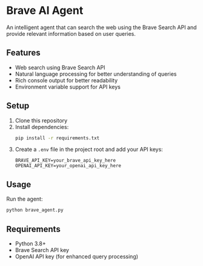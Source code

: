 # Brave AI Agent

An intelligent agent that can search the web using the Brave Search API and provide relevant information based on user queries.

## Features

- Web search using Brave Search API
- Natural language processing for better understanding of queries
- Rich console output for better readability
- Environment variable support for API keys

## Setup

1. Clone this repository
2. Install dependencies:
   ```bash
   pip install -r requirements.txt
   ```
3. Create a `.env` file in the project root and add your API keys:
   ```
   BRAVE_API_KEY=your_brave_api_key_here
   OPENAI_API_KEY=your_openai_api_key_here
   ```

## Usage

Run the agent:
```bash
python brave_agent.py
```

## Requirements

- Python 3.8+
- Brave Search API key
- OpenAI API key (for enhanced query processing)